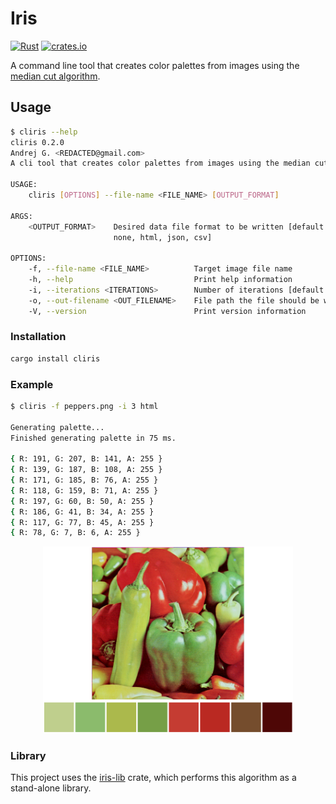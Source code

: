# Iris

[![Rust](https://github.com/Kaesebrot84/iris/actions/workflows/Build.yml/badge.svg)](https://github.com/Kaesebrot84/iris/actions/workflows/Build.yml)
[![crates.io](https://img.shields.io/crates/v/iris-lib.svg)](https://crates.io/crates/cliris)

A command line tool that creates color palettes from images using the [median
cut algorithm](https://en.wikipedia.org/wiki/Median_cut).

## Usage

```sh
$ cliris --help
cliris 0.2.0
Andrej G. <REDACTED@gmail.com>
A cli tool that creates color palettes from images using the median cut algorithm.

USAGE:
    cliris [OPTIONS] --file-name <FILE_NAME> [OUTPUT_FORMAT]

ARGS:
    <OUTPUT_FORMAT>    Desired data file format to be written [default: none] [possible values:
                       none, html, json, csv]

OPTIONS:
    -f, --file-name <FILE_NAME>          Target image file name
    -h, --help                           Print help information
    -i, --iterations <ITERATIONS>        Number of iterations [default: 1]
    -o, --out-filename <OUT_FILENAME>    File path the file should be written to [default: palette]
    -V, --version                        Print version information
```

### Installation

```bash
cargo install cliris
```

### Example

```sh
$ cliris -f peppers.png -i 3 html

Generating palette...
Finished generating palette in 75 ms.

{ R: 191, G: 207, B: 141, A: 255 }
{ R: 139, G: 187, B: 108, A: 255 }
{ R: 171, G: 185, B: 76, A: 255 }
{ R: 118, G: 159, B: 71, A: 255 }
{ R: 197, G: 60, B: 50, A: 255 }
{ R: 186, G: 41, B: 34, A: 255 }
{ R: 117, G: 77, B: 45, A: 255 }
{ R: 78, G: 7, B: 6, A: 255 }
```

<p align="center">
    <img src="example_output.png" alt="example_output_image" width="400">
</p>

### Library

This project uses the [iris-lib](https://crates.io/crates/iris-lib) crate, which performs this algorithm as a stand-alone library.
